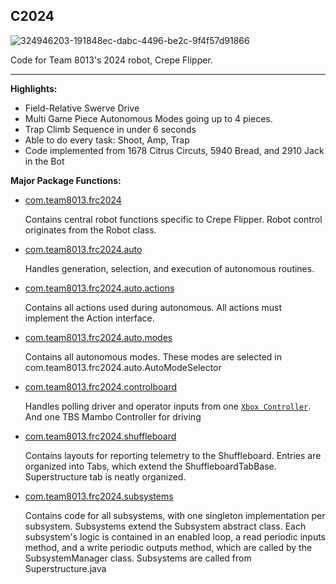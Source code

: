 C2024
--
![324946203-191848ec-dabc-4496-be2c-9f4f57d91866](https://github.com/user-attachments/assets/18054805-b7c8-4c0d-823a-697da49e66d6)

Code for Team 8013's 2024 robot, Crepe Flipper.

----------------------------------------------------------

**Highlights:**
- Field-Relative Swerve Drive
- Multi Game Piece Autonomous Modes going up to 4 pieces.
- Trap Climb Sequence in under 6 seconds
- Able to do every task: Shoot, Amp, Trap
- Code implemented from 1678 Citrus Circuts, 5940 Bread, and 2910 Jack in the Bot

**Major Package Functions:**

- [com.team8013.frc2024](https://github.com/maxconine/8013-2024-Crescendo-Imported-v2/tree/Public-Code-2024/src/main/java/com/team8013/frc2024)

  Contains central robot functions specific to Crepe Flipper. Robot control originates from the Robot class.

- [com.team8013.frc2024.auto](https://github.com/maxconine/8013-2024-Crescendo-Imported-v2/tree/Public-Code-2024/src/main/java/com/team8013/frc2024/auto)

  Handles generation, selection, and execution of autonomous routines.

- [com.team8013.frc2024.auto.actions](https://github.com/maxconine/8013-2024-Crescendo-Imported-v2/tree/Public-Code-2024/src/main/java/com/team8013/frc2024/auto/actions)

  Contains all actions used during autonomous. All actions must implement the Action interface.

- [com.team8013.frc2024.auto.modes](https://github.com/maxconine/8013-2024-Crescendo-Imported-v2/tree/Public-Code-2024/src/main/java/com/team8013/frc2024/auto/modes)

  Contains all autonomous modes. These modes are selected in com.team8013.frc2024.auto.AutoModeSelector

- [com.team8013.frc2024.controlboard](https://github.com/maxconine/8013-2024-Crescendo-Imported-v2/tree/Public-Code-2024/src/main/java/com/team8013/frc2024/controlboard)

  Handles polling driver and operator inputs from one [`Xbox Controller`](src/main/java/com/team8013/frc2024/controlboard/CustomXboxController.java). And one TBS Mambo Controller for     driving

- [com.team8013.frc2024.shuffleboard](https://github.com/maxconine/8013-2024-Crescendo-Imported-v2/tree/Public-Code-2024/src/main/java/com/team8013/frc2024/shuffleboard)

  Contains layouts for reporting telemetry to the Shuffleboard. Entries are organized into Tabs, which extend the ShuffleboardTabBase. Superstructure tab is neatly organized.

- [com.team8013.frc2024.subsystems](https://github.com/maxconine/8013-2024-Crescendo-Imported-v2/tree/Public-Code-2024/src/main/java/com/team8013/frc2024/subsystems)

  Contains code for all subsystems, with one singleton implementation per subsystem. Subsystems extend the Subsystem abstract class. Each subsystem's logic is contained in an enabled     loop, a read periodic inputs method, and a write periodic outputs method, which are called by the SubsystemManager class. Subsystems are called from Superstructure.java
